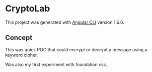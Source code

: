 # CryptoLab

This project was generated with [Angular CLI](https://github.com/angular/angular-cli) version 1.6.6.

## Concept

This was quick POC that could encrypt or decrypt a message using a keyword cipher.

Was also my first experiment with foundation css.